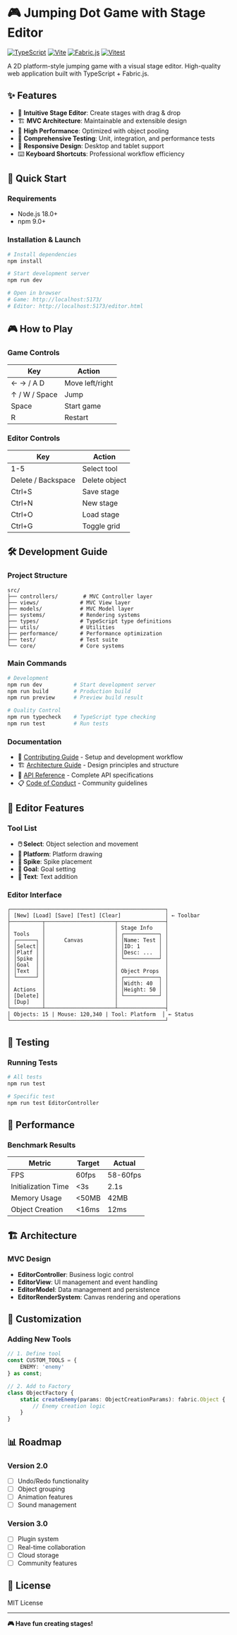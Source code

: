# 🎮 Jumping Dot Game with Stage Editor

[![TypeScript](https://img.shields.io/badge/TypeScript-5.0+-blue.svg)](https://www.typescriptlang.org/)
[![Vite](https://img.shields.io/badge/Vite-5.0+-purple.svg)](https://vitejs.dev/)
[![Fabric.js](https://img.shields.io/badge/Fabric.js-6.0+-green.svg)](http://fabricjs.com/)
[![Vitest](https://img.shields.io/badge/Vitest-2.0+-yellow.svg)](https://vitest.dev/)

A 2D platform-style jumping game with a visual stage editor. High-quality web application built with TypeScript + Fabric.js.

## ✨ Features

- 🎨 **Intuitive Stage Editor**: Create stages with drag & drop
- 🏗️ **MVC Architecture**: Maintainable and extensible design
- 🚀 **High Performance**: Optimized with object pooling
- 🧪 **Comprehensive Testing**: Unit, integration, and performance tests
- 📱 **Responsive Design**: Desktop and tablet support
- ⌨️ **Keyboard Shortcuts**: Professional workflow efficiency

## 🚀 Quick Start

### Requirements
- Node.js 18.0+
- npm 9.0+

### Installation & Launch
```bash
# Install dependencies
npm install

# Start development server
npm run dev

# Open in browser
# Game: http://localhost:5173/
# Editor: http://localhost:5173/editor.html
```

## 🎮 How to Play

### Game Controls
| Key | Action |
|-----|--------|
| ← → / A D | Move left/right |
| ↑ / W / Space | Jump |
| Space | Start game |
| R | Restart |

### Editor Controls
| Key | Action |
|-----|--------|
| 1-5 | Select tool |
| Delete / Backspace | Delete object |
| Ctrl+S | Save stage |
| Ctrl+N | New stage |
| Ctrl+O | Load stage |
| Ctrl+G | Toggle grid |

## 🛠️ Development Guide

### Project Structure
```
src/
├── controllers/        # MVC Controller layer
├── views/             # MVC View layer
├── models/            # MVC Model layer
├── systems/           # Rendering systems
├── types/             # TypeScript type definitions
├── utils/             # Utilities
├── performance/       # Performance optimization
├── test/              # Test suite
└── core/              # Core systems
```

### Main Commands
```bash
# Development
npm run dev          # Start development server
npm run build        # Production build
npm run preview      # Preview build result

# Quality Control
npm run typecheck    # TypeScript type checking
npm run test         # Run tests
```

### Documentation
- 📖 [Contributing Guide](CONTRIBUTING.md) - Setup and development workflow
- 🏗️ [Architecture Guide](docs/architecture.md) - Design principles and structure
- 🔧 [API Reference](docs/api-reference.md) - Complete API specifications
- 📋 [Code of Conduct](CODE_OF_CONDUCT.md) - Community guidelines

## 🎨 Editor Features

### Tool List
- **🖱️ Select**: Object selection and movement
- **📏 Platform**: Platform drawing
- **🔺 Spike**: Spike placement
- **🎯 Goal**: Goal setting
- **📝 Text**: Text addition

### Editor Interface
```
┌─────────────────────────────────────────────────┐
│ [New] [Load] [Save] [Test] [Clear]              │ ← Toolbar
├──────────┬──────────────────────┬───────────────┤
│          │                      │ Stage Info    │
│ Tools    │                      │ ┌───────────┐ │
│ ┌──────┐ │      Canvas          │ │Name: Test │ │
│ │Select│ │                      │ │ID: 1      │ │
│ │Platf │ │                      │ │Desc: ...  │ │
│ │Spike │ │                      │ └───────────┘ │
│ │Goal  │ │                      │               │
│ │Text  │ │                      │ Object Props  │
│ └──────┘ │                      │ ┌───────────┐ │
│          │                      │ │Width: 40  │ │
│ Actions  │                      │ │Height: 50 │ │
│ [Delete] │                      │ └───────────┘ │
│ [Dup]    │                      │               │
└──────────┴──────────────────────┴───────────────┤
│ Objects: 15 | Mouse: 120,340 | Tool: Platform  │ ← Status
└─────────────────────────────────────────────────┘
```

## 🧪 Testing

### Running Tests
```bash
# All tests
npm run test

# Specific test
npm run test EditorController
```

## 🚀 Performance

### Benchmark Results
| Metric | Target | Actual |
|--------|--------|--------|
| FPS | 60fps | 58-60fps |
| Initialization Time | <3s | 2.1s |
| Memory Usage | <50MB | 42MB |
| Object Creation | <16ms | 12ms |

## 🏗️ Architecture

### MVC Design
- **EditorController**: Business logic control
- **EditorView**: UI management and event handling
- **EditorModel**: Data management and persistence
- **EditorRenderSystem**: Canvas rendering and operations

## 🔧 Customization

### Adding New Tools
```typescript
// 1. Define tool
const CUSTOM_TOOLS = {
    ENEMY: 'enemy'
} as const;

// 2. Add to Factory
class ObjectFactory {
    static createEnemy(params: ObjectCreationParams): fabric.Object {
        // Enemy creation logic
    }
}
```

## 📊 Roadmap

### Version 2.0
- [ ] Undo/Redo functionality
- [ ] Object grouping
- [ ] Animation features
- [ ] Sound management

### Version 3.0
- [ ] Plugin system
- [ ] Real-time collaboration
- [ ] Cloud storage
- [ ] Community features

## 📄 License

MIT License

---

**🎮 Have fun creating stages!**